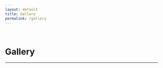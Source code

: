 ```yaml
---
layout: default
title: Gallery
permalink: /gallery
---
```

<p><br></p>

Gallery
===========

<hr style="height:2px;border-width:0;color:gray;background-color:gray">

<p><br></p>


<!--
<img src="/assets/gallery/Akhilesh-1.jpg" alt="Akhilesh-1" loading="lazy">
<img src="/assets/gallery/Akhilesh_Birthday-1 September 30, 2016.jpg" alt="Akhilesh_Birthday-1 September 30, 2016" loading="lazy">
<img src="/assets/gallery/Akhilesh_Flowers-September 10, 2016.jpg" alt="Akhilesh_Flowers-September 10, 2016" loading="lazy">
<img src="/assets/gallery/Akhilesh_Flys-10 September 13, 2016.jpg" alt="Akhilesh_Flys-10 September 13, 2016" loading="lazy">
<img src="/assets/gallery/Akhilesh_Flys-4 September 13, 2016.jpg" alt="Akhilesh_Flys-4 September 13, 2016" loading="lazy">
<img src="/assets/gallery/Akhilesh_Flys-9 September 13, 2016.jpg" alt="Akhilesh_Flys-9 September 13, 2016" loading="lazy">
<img src="/assets/gallery/CSC_0033.JPG" alt="CSC_0033" loading="lazy">
<img src="/assets/gallery/CSC_0038.JPG" alt="CSC_0038" loading="lazy">
<img src="/assets/gallery/CSC_0039.JPG" alt="CSC_0039" loading="lazy">
<img src="/assets/gallery/DSCN0098.JPG" alt="DSCN0098" loading="lazy">
<img src="/assets/gallery/DSCN0099.JPG" alt="DSCN0099" loading="lazy">
<img src="/assets/gallery/DSCN0100.JPG" alt="DSCN0100" loading="lazy">
<img src="/assets/gallery/DSCN0101.JPG" alt="DSCN0101" loading="lazy">
<img src="/assets/gallery/DSCN0102.JPG" alt="DSCN0102" loading="lazy">
<img src="/assets/gallery/DSCN0103.JPG" alt="DSCN0103" loading="lazy">
<img src="/assets/gallery/DSCN0104.JPG" alt="DSCN0104" loading="lazy">
<img src="/assets/gallery/DSCN0105.JPG" alt="DSCN0105" loading="lazy">
<img src="/assets/gallery/DSCN0106.JPG" alt="DSCN0106" loading="lazy">
<img src="/assets/gallery/DSCN0117.JPG" alt="DSCN0117" loading="lazy">
<img src="/assets/gallery/DSCN0118.JPG" alt="DSCN0118" loading="lazy">
<img src="/assets/gallery/DSCN0119.JPG" alt="DSCN0119" loading="lazy">
<img src="/assets/gallery/DSCN0120.JPG" alt="DSCN0120" loading="lazy">
<img src="/assets/gallery/DSCN0121.JPG" alt="DSCN0121" loading="lazy">
<img src="/assets/gallery/DSCN0131.JPG" alt="DSCN0131" loading="lazy">
<img src="/assets/gallery/DSCN0132.JPG" alt="DSCN0132" loading="lazy">
<img src="/assets/gallery/DSCN0133.JPG" alt="DSCN0133" loading="lazy">
<img src="/assets/gallery/DSCN0134.JPG" alt="DSCN0134" loading="lazy">
<img src="/assets/gallery/DSCN0135.JPG" alt="DSCN0135" loading="lazy">
<img src="/assets/gallery/DSCN0160.JPG" alt="DSCN0160" loading="lazy">
<img src="/assets/gallery/DSCN0161.JPG" alt="DSCN0161" loading="lazy">
<img src="/assets/gallery/DSCN0162.JPG" alt="DSCN0162" loading="lazy">
<img src="/assets/gallery/DSCN0163.JPG" alt="DSCN0163" loading="lazy">
<img src="/assets/gallery/DSCN0164.JPG" alt="DSCN0164" loading="lazy">
<img src="/assets/gallery/DSCN0165.JPG" alt="DSCN0165" loading="lazy">
<img src="/assets/gallery/DSCN0166.JPG" alt="DSCN0166" loading="lazy">
<img src="/assets/gallery/DSCN0167.JPG" alt="DSCN0167" loading="lazy">
<img src="/assets/gallery/DSCN0168.JPG" alt="DSCN0168" loading="lazy">
<img src="/assets/gallery/DSCN0169.JPG" alt="DSCN0169" loading="lazy">
<img src="/assets/gallery/DSCN0180.JPG" alt="DSCN0180" loading="lazy">
<img src="/assets/gallery/DSCN0188.JPG" alt="DSCN0188" loading="lazy">
<img src="/assets/gallery/DSCN0189.JPG" alt="DSCN0189" loading="lazy">
<img src="/assets/gallery/DSCN0202.JPG" alt="DSCN0202" loading="lazy">
<img src="/assets/gallery/DSCN0203.JPG" alt="DSCN0203" loading="lazy">
<img src="/assets/gallery/DSCN0204.JPG" alt="DSCN0204" loading="lazy">
<img src="/assets/gallery/DSCN0205.JPG" alt="DSCN0205" loading="lazy">
<img src="/assets/gallery/DSC_0001.NEF" alt="DSC_0001" loading="lazy">
<img src="/assets/gallery/DSC_0735.JPG" alt="DSC_0735" loading="lazy">
<img src="/assets/gallery/DSC_0751.NEF" alt="DSC_0751" loading="lazy">
<img src="/assets/gallery/DSC_0760.JPG" alt="DSC_0760" loading="lazy">
<img src="/assets/gallery/DSC_0785.JPG" alt="DSC_0785" loading="lazy">
<img src="/assets/gallery/DSC_0786.JPG" alt="DSC_0786" loading="lazy">
<img src="/assets/gallery/DSC_0798.JPG" alt="DSC_0798" loading="lazy">
<img src="/assets/gallery/DSC_0803.JPG" alt="DSC_0803" loading="lazy">
<img src="/assets/gallery/DSC_1069.JPG" alt="DSC_1069" loading="lazy">
<img src="/assets/gallery/DSC_1076.JPG" alt="DSC_1076" loading="lazy">
<img src="/assets/gallery/DSC_1077.JPG" alt="DSC_1077" loading="lazy">
<img src="/assets/gallery/DSC_1078.JPG" alt="DSC_1078" loading="lazy">
<img src="/assets/gallery/DSC_1079.JPG" alt="DSC_1079" loading="lazy">
<img src="/assets/gallery/IMG_20190410_173448.jpg" alt="IMG_20190410_173448" loading="lazy">
<img src="/assets/gallery/Logo1_Black.png" alt="Logo1_Black" loading="lazy">
<img src="/assets/gallery/Logo2_Black.png" alt="Logo2_Black" loading="lazy">
<img src="/assets/gallery/P5090397.JPG" alt="P5090397" loading="lazy">
<img src="/assets/gallery/P5100499.JPG" alt="P5100499" loading="lazy">
<img src="/assets/gallery/P5100504.JPG" alt="P5100504" loading="lazy">
<img src="/assets/gallery/P5100512.JPG" alt="P5100512" loading="lazy">
<img src="/assets/gallery/Photo.jpg" alt="Photo" loading="lazy">
<img src="/assets/gallery/WP_20150325_01_24_25_Pro.jpg" alt="WP_20150325_01_24_25_Pro" loading="lazy">
<img src="/assets/gallery/WP_20150430_21_54_53_Selfie.jpg" alt="WP_20150430_21_54_53_Selfie" loading="lazy">
<img src="/assets/gallery/WP_20150531_21_29_00_Selfie.jpg" alt="WP_20150531_21_29_00_Selfie" loading="lazy">
<img src="/assets/gallery/WP_20151002_12_31_55_Selfie.jpg" alt="WP_20151002_12_31_55_Selfie" loading="lazy">
-->
